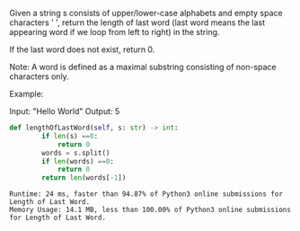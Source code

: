 Given a string s consists of upper/lower-case alphabets and empty space characters ' ', return the length of last word (last word means the last appearing word if we loop from left to right) in the string.

If the last word does not exist, return 0.

Note: A word is defined as a maximal substring consisting of non-space characters only.

Example:

Input: "Hello World"
Output: 5


```python
def lengthOfLastWord(self, s: str) -> int:
        if len(s) ==0:
            return 0
        words = s.split()
        if len(words) ==0:
            return 0
        return len(words[-1])
```


```
Runtime: 24 ms, faster than 94.87% of Python3 online submissions for Length of Last Word.
Memory Usage: 14.1 MB, less than 100.00% of Python3 online submissions for Length of Last Word.
```
